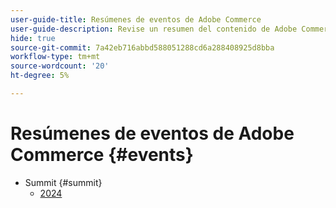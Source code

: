 ```yaml
---
user-guide-title: Resúmenes de eventos de Adobe Commerce
user-guide-description: Revise un resumen del contenido de Adobe Commerce de los eventos de Adobe.
hide: true
source-git-commit: 7a42eb716abbd588051288cd6a288408925d8bba
workflow-type: tm+mt
source-wordcount: '20'
ht-degree: 5%

---
```



# Resúmenes de eventos de Adobe Commerce {#events}

+ Summit {#summit}
   + [2024](summit/2024.md)

